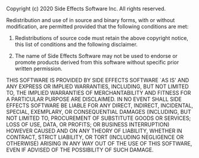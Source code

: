  Copyright (c) 2020
	Side Effects Software Inc.  All rights reserved.

 Redistribution and use of in source and binary forms, with or without
 modification, are permitted provided that the following conditions are met:

 1. Redistributions of source code must retain the above copyright notice,
    this list of conditions and the following disclaimer.

 2. The name of Side Effects Software may not be used to endorse or
    promote products derived from this software without specific prior
    written permission.

 THIS SOFTWARE IS PROVIDED BY SIDE EFFECTS SOFTWARE `AS IS' AND ANY EXPRESS
 OR IMPLIED WARRANTIES, INCLUDING, BUT NOT LIMITED TO, THE IMPLIED WARRANTIES
 OF MERCHANTABILITY AND FITNESS FOR A PARTICULAR PURPOSE ARE DISCLAIMED.  IN
 NO EVENT SHALL SIDE EFFECTS SOFTWARE BE LIABLE FOR ANY DIRECT, INDIRECT,
 INCIDENTAL, SPECIAL, EXEMPLARY, OR CONSEQUENTIAL DAMAGES (INCLUDING, BUT NOT
 LIMITED TO, PROCUREMENT OF SUBSTITUTE GOODS OR SERVICES; LOSS OF USE, DATA,
 OR PROFITS; OR BUSINESS INTERRUPTION) HOWEVER CAUSED AND ON ANY THEORY OF
 LIABILITY, WHETHER IN CONTRACT, STRICT LIABILITY, OR TORT (INCLUDING
 NEGLIGENCE OR OTHERWISE) ARISING IN ANY WAY OUT OF THE USE OF THIS SOFTWARE,
 EVEN IF ADVISED OF THE POSSIBILITY OF SUCH DAMAGE.